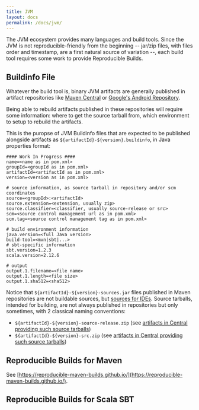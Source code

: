 ```yaml
---
title: JVM
layout: docs
permalink: /docs/jvm/
---
```


The JVM ecosystem provides many languages and build tools.
Since the JVM is not reproducible-friendly from the beginning
-- jar/zip files, with files order and timestamp, are a first natural source of variation --,
each build tool requires some work to provide Reproducible Builds.

Buildinfo File
--------------

Whatever the build tool is, binary JVM artifacts are generally published in artifact repositories
like [Maven Central](https://search.maven.org/) or [Google's Android Repository](https://dl.google.com/dl/android/maven2/index.html).

Being able to rebuild artifacts published in these repositories will require some information: where to get the source tarball from,
which environment to setup to rebuild the artifacts.

This is the puropse of JVM Buildinfo files that are expected to be published alongside artifacts
as `${artifactId}-${version}.buildinfo`, in Java properties format:


```
#### Work In Progress ####
name=<name as in pom.xml>
groupId=<groupId as in pom.xml>
artifactId=<artifactId as in pom.xml>
version=<version as in pom.xml>

# source information, as source tarball in repository and/or scm coordinates
source=<groupId>:<artifactId>
source.extension=<extension, usually zip>
source.classifier=<classifier, usually source-release or src>
scm=<source control management url as in pom.xml>
scm.tag=<source control management tag as in pom.xml>

# build environment information
java.version=<full Java version>
build-tool=<mvn|sbt|...>
# sbt-specific information
sbt.version=1.2.3
scala.version=2.12.6

# output
output.1.filename=<file name>
output.1.length=<file size>
output.1.sha512=<sha512>
```

Notice that `${artifactId}-${version}-sources.jar` files published in Maven repositories are not buildable sources, but [sources for IDEs](https://central.sonatype.org/pages/requirements.html#supply-javadoc-and-sources).
Source tarballs, intended for building, are not always published in repositories but only sometimes, with 2 classical naming conventions:
- `${artifactId}-${version}-source-release.zip` (see [artifacts in Central providing such source tarballs](https://search.maven.org/search?q=l:source-release))
- `${artifactId}-${version}-src.zip` (see [artifacts in Central providing such source tarballs](https://search.maven.org/search?q=l:src))

Reproducible Builds for Maven
-----------------------------

See [https://reproducible-maven-builds.github.io/](https://reproducible-maven-builds.github.io/).

Reproducible Builds for Scala SBT
---------------------------------
